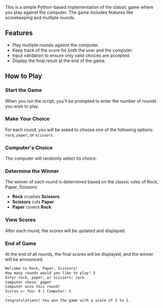 This is a simple Python-based implementation of the classic game where you play against the computer. The game includes features like scorekeeping and multiple rounds.

## Features

- Play multiple rounds against the computer.
- Keep track of the score for both the user and the computer.
- Input validation to ensure only valid choices are accepted.
- Display the final result at the end of the game.


## How to Play

### Start the Game

When you run the script, you'll be prompted to enter the number of rounds you wish to play.

### Make Your Choice

For each round, you will be asked to choose one of the following options: `rock`, `paper`, or `scissors`.

### Computer's Choice

The computer will randomly select its choice.

### Determine the Winner

The winner of each round is determined based on the classic rules of Rock, Paper, Scissors:

- **Rock** crushes **Scissors**
- **Scissors** cuts **Paper**
- **Paper** covers **Rock**

### View Scores

After each round, the scores will be updated and displayed.

### End of Game

At the end of all rounds, the final scores will be displayed, and the winner will be announced.


```bash
Welcome to Rock, Paper, Scissors!
How many rounds would you like to play? 3
Enter rock, paper, or scissors: rock
Computer chose: paper
Computer wins this round!
Scores => You: 0 | Computer: 1
...
Congratulations! You won the game with a score of 2 to 1.
```